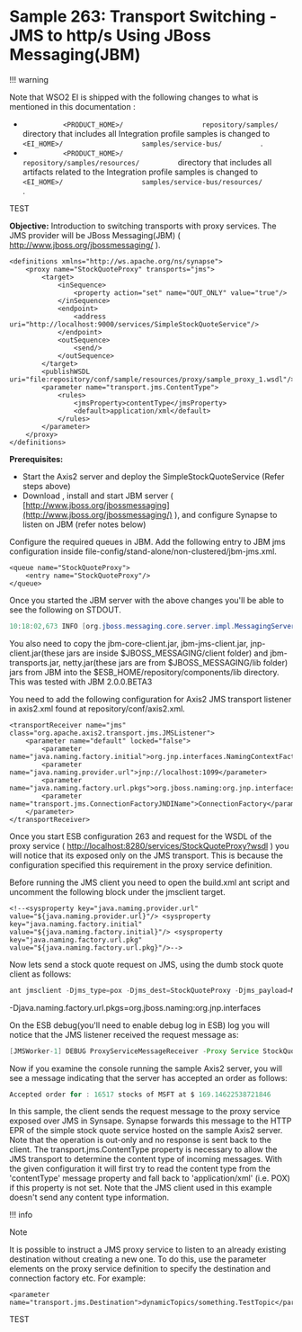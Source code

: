 # Sample 263: Transport Switching - JMS to http/s Using JBoss Messaging(JBM)

!!! warning

Note that WSO2 EI is shipped with the following changes to what is
mentioned in this documentation :

-   `           <PRODUCT_HOME>/          `
    `           repository/samples/          ` directory that includes
    all Integration profile samples is changed to
    `           <EI_HOME>/          `
    `           samples/service-bus/          ` .
    `                     `
-   `           <PRODUCT_HOME>/          `
    `           repository/samples/resources/          ` directory that
    includes all artifacts related to the Integration profile samples is
    changed to `           <EI_HOME>/          `
    `           samples/service-bus/resources/          ` .

TEST  

**Objective:** Introduction to switching transports with proxy services.
The JMS provider will be JBoss Messaging(JBM) (
http://www.jboss.org/jbossmessaging/ ).

``` html/xml
<definitions xmlns="http://ws.apache.org/ns/synapse">
    <proxy name="StockQuoteProxy" transports="jms">
        <target>
            <inSequence>
                <property action="set" name="OUT_ONLY" value="true"/>
            </inSequence>
            <endpoint>
                <address uri="http://localhost:9000/services/SimpleStockQuoteService"/>
            </endpoint>
            <outSequence>
                <send/>
            </outSequence>
        </target>
        <publishWSDL uri="file:repository/conf/sample/resources/proxy/sample_proxy_1.wsdl"/>
        <parameter name="transport.jms.ContentType">
            <rules>
                <jmsProperty>contentType</jmsProperty>
                <default>application/xml</default>
            </rules>
        </parameter>
    </proxy>
</definitions>
```

**Prerequisites:**

-   Start the Axis2 server and deploy the SimpleStockQuoteService (Refer
    steps above)
-   Download , install and start JBM server (
    [http://www.jboss.org/jbossmessaging](http://www.jboss.org/jbossmessaging/)
    ), and configure Synapse to listen on JBM (refer notes below)

Configure the required queues in JBM. Add the following entry to JBM jms
configuration inside file-config/stand-alone/non-clustered/jbm-jms.xml.

``` html/xml
<queue name="StockQuoteProxy">
    <entry name="StockQuoteProxy"/>
</queue>
```

Once you started the JBM server with the above changes you'll be able to
see the following on STDOUT.

``` java
10:18:02,673 INFO [org.jboss.messaging.core.server.impl.MessagingServerImpl] JBoss Messaging Server version 2.0.0.BETA3 (maggot, 104) started
```

You also need to copy the jbm-core-client.jar, jbm-jms-client.jar,
jnp-client.jar(these jars are inside $JBOSS\_MESSAGING/client folder)
and jbm-transports.jar, netty.jar(these jars are from
$JBOSS\_MESSAGING/lib folder) jars from JBM into the
$ESB\_HOME/repository/components/lib directory. This was tested with JBM
2.0.0.BETA3

You need to add the following configuration for Axis2 JMS transport
listener in axis2.xml found at repository/conf/axis2.xml.

``` html/xml
<transportReceiver name="jms" class="org.apache.axis2.transport.jms.JMSListener">
    <parameter name="default" locked="false">
        <parameter name="java.naming.factory.initial">org.jnp.interfaces.NamingContextFactory</parameter>
        <parameter name="java.naming.provider.url">jnp://localhost:1099</parameter>
        <parameter name="java.naming.factory.url.pkgs">org.jboss.naming:org.jnp.interfaces</parameter>
        <parameter name="transport.jms.ConnectionFactoryJNDIName">ConnectionFactory</parameter>
    </parameter>
</transportReceiver>
```

Once you start ESB configuration 263 and request for the WSDL of the
proxy service ( <http://localhost:8280/services/StockQuoteProxy?wsdl> )
you will notice that its exposed only on the JMS transport. This is
because the configuration specified this requirement in the proxy
service definition.

Before running the JMS client you need to open the build.xml ant script
and uncomment the following block under the jmsclient target.

``` html/xml
<!--<sysproperty key="java.naming.provider.url" value="${java.naming.provider.url}"/> <sysproperty key="java.naming.factory.initial" value="${java.naming.factory.initial}"/> <sysproperty key="java.naming.factory.url.pkg" value="${java.naming.factory.url.pkg}"/>-->
```

Now lets send a stock quote request on JMS, using the dumb stock quote
client as follows:

``` java
ant jmsclient -Djms_type=pox -Djms_dest=StockQuoteProxy -Djms_payload=MSFT -Djava.naming.provider.url=jnp://localhost:1099 -Djava.naming.factory.initial=org.jnp.interfaces.NamingContextFactory 
```

-Djava.naming.factory.url.pkgs=org.jboss.naming:org.jnp.interfaces

On the ESB debug(you'll need to enable debug log in ESB) log you will
notice that the JMS listener received the request message as:

``` java
[JMSWorker-1] DEBUG ProxyServiceMessageReceiver -Proxy Service StockQuoteProxy received a new message...
```

Now if you examine the console running the sample Axis2 server, you will
see a message indicating that the server has accepted an order as
follows:

``` java
Accepted order for : 16517 stocks of MSFT at $ 169.14622538721846
```

In this sample, the client sends the request message to the proxy
service exposed over JMS in Synsape. Synapse forwards this message to
the HTTP EPR of the simple stock quote service hosted on the sample
Axis2 server. Note that the operation is out-only and no response is
sent back to the client. The transport.jms.ContentType property is
necessary to allow the JMS transport to determine the content type of
incoming messages. With the given configuration it will first try to
read the content type from the 'contentType' message property and fall
back to 'application/xml' (i.e. POX) if this property is not set. Note
that the JMS client used in this example doesn't send any content type
information.

!!! info

Note

It is possible to instruct a JMS proxy service to listen to an already
existing destination without creating a new one. To do this, use the
parameter elements on the proxy service definition to specify the
destination and connection factory etc. For example:

    <parameter name="transport.jms.Destination">dynamicTopics/something.TestTopic</parameter>

TEST  
